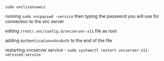 `sudo vnclicensewiz`

running 
`sudo vncpasswd -service` 
then typing the password you will use for connection to the vnc server

editing 
`/root/.vnc/config.d/vncserver-x11`
file as root

adding 
`Authentication=VncAuth`
to the end of the file

restarting vncserver service - 
`sudo systemctl restart vncserver-x11-serviced.service`
